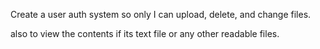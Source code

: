 Create a user auth system so only I can upload, delete, and change files.

also to view the contents if its text file or any other readable files.
